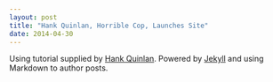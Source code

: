 ```yaml
---
layout: post
title: "Hank Quinlan, Horrible Cop, Launches Site"
date: 2014-04-30
---
```


Using tutorial supplied by [Hank Quinlan](http://jmcglone.com/guides/github-pages/).
Powered by [Jekyll](http://jekyllrb.com) and using Markdown to author posts.

